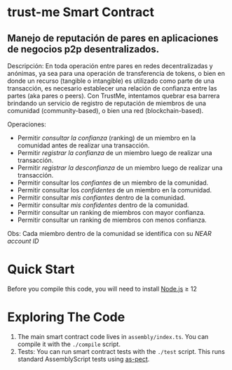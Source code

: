 trust-me Smart Contract
==================

## Manejo de reputación de pares en aplicaciones de negocios p2p desentralizados.  ##
Descripción: En toda operación entre pares en redes decentralizadas y anónimas, ya sea para una operación de transferencia de tokens, o bien en donde un recurso (tangible o intangible) es utilizado como parte de una transacción, es necesario establecer una relación de confianza entre las partes (aka pares o peers).
Con TrustMe, intentamos quebrar esa barrera brindando un servicio de registro de reputación de miembros de una comunidad (community-based), o bien una red (blockchain-based).

Operaciones: 
   * Permitir _consultar la confianza_ (ranking) de un miembro en la comunidad antes de realizar una transacción.
   * Permitir _registrar la confianza_ de un miembro luego de realizar una transacción.
   * Permitir _registrar la desconfianza_ de un miembro luego de realizar una transacción. 
   * Permitir consultar los _confiantes_ de un miembro de la comunidad. 
   * Permitir consultar los _confidentes_ de un miembro en la comunidad.
   * Permitir consultar _mis confiantes_ dentro de la comunidad.
   * Permitir consultar _mis confidentes_ dentro de la comunidad.
   * Permitir consultar un ranking de miembros con mayor confianza.
   * Permitir consultar un ranking de miembros con menos confianza.

Obs: Cada miembro dentro de la comunidad se identifica con su _NEAR account ID_ 


Quick Start
===========

Before you compile this code, you will need to install [Node.js] ≥ 12


Exploring The Code
==================

1. The main smart contract code lives in `assembly/index.ts`. You can compile
   it with the `./compile` script.
2. Tests: You can run smart contract tests with the `./test` script. This runs
   standard AssemblyScript tests using [as-pect].


  [smart contract]: https://docs.near.org/docs/develop/contracts/overview
  [AssemblyScript]: https://www.assemblyscript.org/
  [create-near-app]: https://github.com/near/create-near-app
  [Node.js]: https://nodejs.org/en/download/package-manager/
  [as-pect]: https://www.npmjs.com/package/@as-pect/cli
